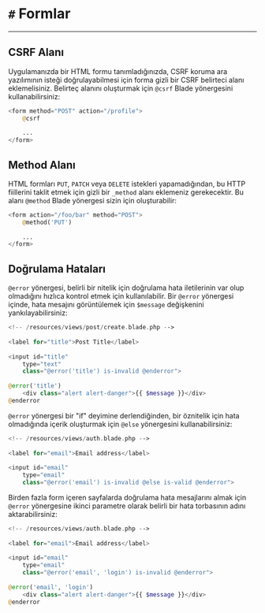 # `#` Formlar
---
## CSRF Alanı

Uygulamanızda bir HTML formu tanımladığınızda, CSRF koruma ara yazılımının isteği doğrulayabilmesi için forma gizli bir CSRF belirteci alanı eklemelisiniz. Belirteç alanını oluşturmak için `@csrf` Blade yönergesini kullanabilirsiniz:

```php
<form method="POST" action="/profile">
    @csrf
 
    ...
</form>
```

## Method Alanı

HTML formları `PUT`, `PATCH` veya `DELETE` istekleri yapamadığından, bu HTTP fiillerini taklit etmek için gizli bir `_method` alanı eklemeniz gerekecektir. Bu alanı `@method` Blade yönergesi sizin için oluşturabilir:

```php
<form action="/foo/bar" method="POST">
    @method('PUT')
 
    ...
</form>
```

## Doğrulama Hataları

`@error` yönergesi, belirli bir nitelik için doğrulama hata iletilerinin var olup olmadığını hızlıca kontrol etmek için kullanılabilir. Bir `@error` yönergesi içinde, hata mesajını görüntülemek için `$message` değişkenini yankılayabilirsiniz:

```php
<!-- /resources/views/post/create.blade.php -->
 
<label for="title">Post Title</label>
 
<input id="title"
    type="text"
    class="@error('title') is-invalid @enderror">
 
@error('title')
    <div class="alert alert-danger">{{ $message }}</div>
@enderror
```

`@error` yönergesi bir "if" deyimine derlendiğinden, bir öznitelik için hata olmadığında içerik oluşturmak için `@else` yönergesini kullanabilirsiniz:

```php
<!-- /resources/views/auth.blade.php -->
 
<label for="email">Email address</label>
 
<input id="email"
    type="email"
    class="@error('email') is-invalid @else is-valid @enderror">
```

Birden fazla form içeren sayfalarda doğrulama hata mesajlarını almak için `@error` yönergesine ikinci parametre olarak belirli bir hata torbasının adını aktarabilirsiniz:

```php
<!-- /resources/views/auth.blade.php -->
 
<label for="email">Email address</label>
 
<input id="email"
    type="email"
    class="@error('email', 'login') is-invalid @enderror">
 
@error('email', 'login')
    <div class="alert alert-danger">{{ $message }}</div>
@enderror
```
